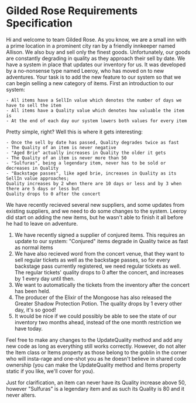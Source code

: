 Gilded Rose Requirements Specification
======================================

Hi and welcome to team Gilded Rose. As you know, we are a small inn with a prime location in a
prominent city ran by a friendly innkeeper named Allison. We also buy and sell only the finest goods.
Unfortunately, our goods are constantly degrading in quality as they approach their sell by date. We
have a system in place that updates our inventory for us. It was developed by a no-nonsense type named
Leeroy, who has moved on to new adventures. Your task is to add the new feature to our system so that
we can begin selling a new category of items. First an introduction to our system:

	- All items have a SellIn value which denotes the number of days we have to sell the item
	- All items have a Quality value which denotes how valuable the item is
	- At the end of each day our system lowers both values for every item

Pretty simple, right? Well this is where it gets interesting:

	- Once the sell by date has passed, Quality degrades twice as fast
	- The Quality of an item is never negative
	- "Aged Brie" actually increases in Quality the older it gets
	- The Quality of an item is never more than 50
	- "Sulfuras", being a legendary item, never has to be sold or decreases in Quality
	- "Backstage passes", like aged brie, increases in Quality as its SellIn value approaches;
	Quality increases by 2 when there are 10 days or less and by 3 when there are 5 days or less but
	Quality drops to 0 after the concert

We have recently recieved several new suppliers, and some updates from existing suppliers, and we need to do some changes to the system. Leeroy did start on adding the new items, but he wasn't able to finish it all before he had to leave on adventure. 

1. We have recently signed a supplier of conjured items. This requires an update to our system:
   "Conjured" items degrade in Quality twice as fast as normal items
2. We have also recieved word from the concert venue, that they want to sell regular tickets as well as the backstage passes, so for every backstage pass currently registered, we need regular tickets as well. 
   The regular tickets' quality drops to 0 after the concert, and increases by 1 every day until then. 
3. We want to automatically the tickets from the inventory after the concert has been held.
4. The producer of the Elixir of the Mongoose has also released the Greater Shadow Protection Potion. The quality drops by 1 every other day, it's so good! 
5. It would be nice if we could possibly be able to see the state of our inventory two months ahead, instead of the one month restriction we have today. 


Feel free to make any changes to the UpdateQuality method and add any new code as long as everything
still works correctly. However, do not alter the Item class or Items property as those belong to the
goblin in the corner who will insta-rage and one-shot you as he doesn't believe in shared code
ownership (you can make the UpdateQuality method and Items property static if you like, we'll cover
for you).

Just for clarification, an item can never have its Quality increase above 50, however "Sulfuras" is a
legendary item and as such its Quality is 80 and it never alters.

